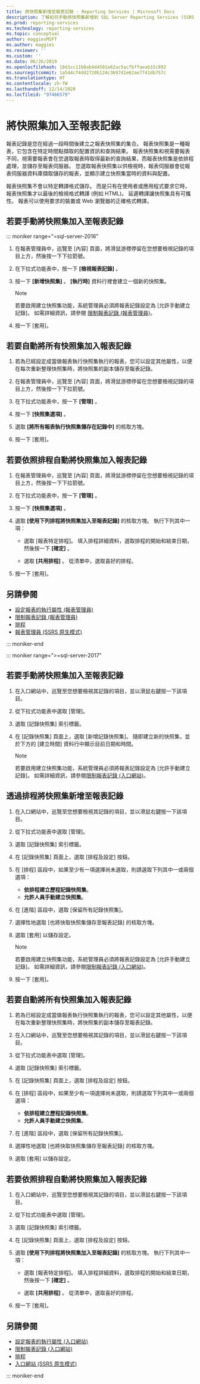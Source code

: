 ```yaml
---
title: 將快照集新增至報表記錄 - Reporting Services | Microsoft Docs
description: 了解如何手動將快照集新增到 SQL Server Reporting Services (SSRS) 中報表記錄的詳細資料。
ms.prod: reporting-services
ms.technology: reporting-services
ms.topic: conceptual
author: maggiesMSFT
ms.author: maggies
ms.reviewer: ''
ms.custom: ''
ms.date: 06/26/2019
ms.openlocfilehash: 18d1cc11b8ab4d4501e62ac5acfbffaeab32c892
ms.sourcegitcommit: 1a544cf4dd2720b124c3697d1e62ae7741db757c
ms.translationtype: HT
ms.contentlocale: zh-TW
ms.lasthandoff: 12/14/2020
ms.locfileid: "97466579"
---
```

# <a name="add-a-snapshot-to-report-history"></a>將快照集加入至報表記錄

報表記錄是您在經過一段時間後建立之報表快照集的集合。 報表快照集是一種報表，它包含在特定時間點擷取的配置資訊和查詢結果。 報表快照集和視需要報表不同，視需要報表會在您選取報表時取得最新的查詢結果，而報表快照集是依排程處理，並儲存至報表伺服器。 您選取報表快照集以供檢視時，報表伺服器會從報表伺服器資料庫擷取儲存的報表，並顯示建立快照集當時的資料與配置。  
  
報表快照集不會以特定轉譯格式儲存。 而是只有在使用者或應用程式要求它時，報表快照集才以最後的檢視格式轉譯 (例如 HTML)。 延遲轉譯讓快照集具有可攜性。 報表可以使用要求的裝置或 Web 瀏覽器的正確格式轉譯。  
  
## <a name="to-manually-add-snapshots-to-report-history"></a>若要手動將快照集加入至報表記錄
  
::: moniker range="=sql-server-2016"

1. 在報表管理員中，巡覽至 [內容] 頁面，將滑鼠游標停留在您想要檢視記錄的項目上方，然後按一下下拉箭號。
  
2. 在下拉式功能表中，按一下 **[檢視報表記錄]** 。  
  
3. 按一下 **[新增快照集]** 。 **[執行時]** 資料行裡會建立一個新的快照集。  
    > [!NOTE]
    > 若要啟用建立快照集功能，系統管理員必須將報表記錄設定為 [允許手動建立記錄]。 如需詳細資訊，請參閱 [限制報表記錄 &#40;報表管理員&#41;](../reports/limit-report-history-report-manager.md)。

4. 按一下 [套用]。
  
## <a name="to-automatically-add-all-snapshots-to-report-history"></a>若要自動將所有快照集加入報表記錄  
  
1. 若為已經設定成當做報表執行快照集執行的報表，您可以設定其他屬性，以便在每次重新整理快照集時，將快照集的副本儲存至報表記錄。  
  
2. 在報表管理員中，巡覽至 [內容] 頁面，將滑鼠游標停留在您想要檢視記錄的項目上方，然後按一下下拉箭號。  
  
3. 在下拉式功能表中，按一下 **[管理]** 。  
  
4. 按一下 **[快照集選項]** 。  
  
5. 選取 **[將所有報表執行快照集儲存在記錄中]** 的核取方塊。  
  
6. 按一下 [套用]。  
  
## <a name="to-automatically-add-snapshots-to-report-history-based-on-a-schedule"></a>若要依照排程自動將快照集加入報表記錄  
  
1. 在報表管理員中，巡覽至 [內容] 頁面，將滑鼠游標停留在您想要檢視記錄的項目上方，然後按一下下拉箭號。  
  
2. 在下拉式功能表中，按一下 **[管理]** 。  
  
3. 按一下 **[快照集選項]** 。  
  
4. 選取 **[使用下列排程將快照集加入至報表記錄]** 的核取方塊。 執行下列其中一項：  
  
    - 選取 [報表特定排程]。 填入排程詳細資料，選取排程的開始和結束日期，然後按一下 **[確定]** 。  

    - 選取 **[共用排程]** 。 從清單中，選取喜好的排程。  

5. 按一下 [套用]。  
  
## <a name="see-also"></a>另請參閱

- [設定報表的執行屬性 &#40;報表管理員&#41;](../../reporting-services/reports/configure-execution-properties-for-a-report-report-manager.md)
- [限制報表記錄 &#40;報表管理員&#41;](../../reporting-services/reports/limit-report-history-report-manager.md)
- [排程](../../reporting-services/subscriptions/schedules.md)   
- [報表管理員 &#40;SSRS 原生模式&#41;](../web-portal-ssrs-native-mode.md)

::: moniker-end

::: moniker range=">=sql-server-2017"

## <a name="to-manually-add-snapshots-to-report-history"></a>若要手動將快照集加入至報表記錄
  
1. 在入口網站中，巡覽至您想要檢視其記錄的項目，並以滑鼠右鍵按一下該項目。  
  
2. 從下拉式功能表中選取 [管理]。  
  
3. 選取 [記錄快照集] 索引標籤。  
  
4. 在 [記錄快照集] 頁面上，選取 [新增記錄快照集]。 隨即建立新的快照集，並於下方的 [建立時間] 資料行中顯示目前日期和時間。  
  
    > [!NOTE]
    > 若要啟用建立快照集功能，系統管理員必須將報表記錄設定為 [允許手動建立記錄]。 如需詳細資訊，請參閱[限制報表記錄 (入口網站)](../../reporting-services/reports/limit-report-history-report-manager.md)。

## <a name="to-add-snapshots-via-a-schedule-to-report-history"></a>透過排程將快照集新增至報表記錄

1. 在入口網站中，巡覽至您想要檢視其記錄的項目，並以滑鼠右鍵按一下該項目。  
  
2. 從下拉式功能表中選取 [管理]。  
  
3. 選取 [記錄快照集] 索引標籤。  
  
4. 在 [記錄快照集] 頁面上，選取 [排程及設定] 按鈕。  
  
5. 在 [排程] 區段中，如果至少有一項選擇尚未選取，則請選取下列其中一或兩個選項：
    - **依排程建立歷程記錄快照集**。  
    - **允許人員手動建立快照集**。  
  
6. 在 [進階] 區段中，選取 [保留所有記錄快照集]。  
  
7. 選擇性地選取 [也將快取快照集儲存至報表記錄] 的核取方塊。  
  
8.  選取 [套用] 以儲存設定。  

    > [!NOTE]  
    > 若要啟用建立快照集功能，系統管理員必須將報表記錄設定為 [允許手動建立記錄]。 如需詳細資訊，請參閱[限制報表記錄 (入口網站)](../../reporting-services/reports/limit-report-history-report-manager.md)。

9.  按一下 [套用]。

## <a name="to-automatically-add-all-snapshots-to-report-history"></a>若要自動將所有快照集加入報表記錄  
  
1. 若為已經設定成當做報表執行快照集執行的報表，您可以設定其他屬性，以便在每次重新整理快照集時，將快照集的副本儲存至報表記錄。  
  
2. 在入口網站中，巡覽至您想要檢視其記錄的項目，並以滑鼠右鍵按一下該項目。  
  
3. 從下拉式功能表中選取 [管理]。  
  
4. 選取 [記錄快照集] 索引標籤。  
  
5. 在 [記錄快照集] 頁面上，選取 [排程及設定] 按鈕。  
  
6. 在 [排程] 區段中，如果至少有一項選擇尚未選取，則請選取下列其中一或兩個選項：
    - **依排程建立歷程記錄快照集**。  
    - **允許人員手動建立快照集**。  
  
7. 在 [進階] 區段中，選取 [保留所有記錄快照集]。  
  
8. 選擇性地選取 [也將快取快照集儲存至報表記錄] 的核取方塊。  
  
9. 選取 [套用] 以儲存設定。  
  
## <a name="to-automatically-add-snapshots-to-report-history-based-on-a-schedule"></a>若要依照排程自動將快照集加入報表記錄  
  
1. 在入口網站中，巡覽至您想要檢視其記錄的項目，並以滑鼠右鍵按一下該項目。  
  
2. 從下拉式功能表中選取 [管理]。  
  
3. 選取 [記錄快照集] 索引標籤。  
  
4. 在 [記錄快照集] 頁面上，選取 [排程及設定] 按鈕。  
  
5. 選取 **[使用下列排程將快照集加入至報表記錄]** 的核取方塊。 執行下列其中一項：  
  
    - 選取 [報表特定排程]。 填入排程詳細資料，選取排程的開始和結束日期，然後按一下 **[確定]** 。  

    - 選取 **[共用排程]** 。 從清單中，選取喜好的排程。  

5. 按一下 [套用]。  
  
## <a name="see-also"></a>另請參閱

- [設定報表的執行屬性 (入口網站)](../../reporting-services/reports/configure-execution-properties-for-a-report-report-manager.md)
- [限制報表記錄 (入口網站)](../../reporting-services/reports/limit-report-history-report-manager.md)
- [排程](../../reporting-services/subscriptions/schedules.md)   
- [入口網站 &#40;SSRS 原生模式&#41;](../web-portal-ssrs-native-mode.md)

::: moniker-end